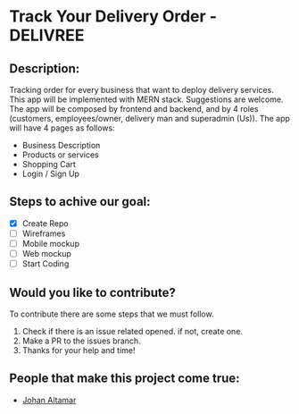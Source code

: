 # Track Your Delivery Order - DELIVREE 

## Description: 
Tracking order for every business that want to deploy delivery services. This app will be implemented with MERN stack. Suggestions are welcome. The app will be composed by frontend and backend, and by 4 roles (customers, employees/owner, delivery man and superadmin (Us)). The app will have 4 pages as follows: 
  - Business Description
  - Products or services
  - Shopping Cart
  - Login / Sign Up

## Steps to achive our goal:  
- [x] Create Repo
- [ ] Wireframes
- [ ] Mobile mockup
- [ ] Web mockup
- [ ] Start Coding

## Would you like to contribute? 
To contribute there are some steps that we must follow. 
1. Check if there is an issue related opened. if not, create one. 
2. Make a PR to the issues branch. 
3. Thanks for your help and time! 

## People that make this project come true: 
  - [Johan Altamar](https://github.com/JohanAltamar/) 
